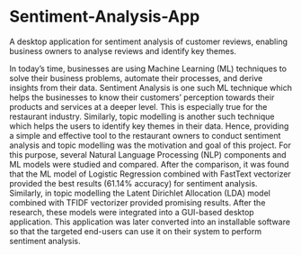 # Sentiment-Analysis-App
A desktop application for sentiment analysis of customer reviews, enabling business owners to analyse reviews and identify key themes.

In today’s time, businesses are using Machine Learning (ML) techniques to solve their business problems, automate their processes, and derive insights from their data. Sentiment Analysis is one such ML technique which helps the businesses to know their customers’ perception towards their products and services at a deeper level. This is especially true for the restaurant industry. Similarly, topic modelling is another such technique which helps the users to identify key themes in their data. Hence, providing a simple and effective tool to the restaurant owners to conduct sentiment analysis and topic modelling was the motivation and goal of this project. For this purpose, several Natural Language Processing (NLP) components and ML models were studied and compared. After the comparison, it was found that the ML model of Logistic Regression combined with FastText vectorizer provided the best results (61.14% accuracy) for sentiment analysis. Similarly, in topic modelling the Latent Dirichlet Allocation (LDA) model combined with TFIDF vectorizer provided promising results. After the research, these models were integrated into a GUI-based desktop application. This application was later converted into an installable software so that the targeted end-users can use it on their system to perform sentiment analysis. 
